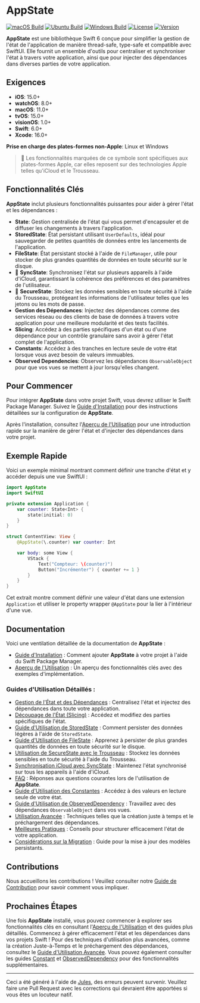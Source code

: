# AppState

[![macOS Build](https://img.shields.io/github/actions/workflow/status/0xLeif/AppState/macOS.yml?label=macOS&branch=main)](https://github.com/0xLeif/AppState/actions/workflows/macOS.yml)
[![Ubuntu Build](https://img.shields.io/github/actions/workflow/status/0xLeif/AppState/ubuntu.yml?label=Ubuntu&branch=main)](https://github.com/0xLeif/AppState/actions/workflows/ubuntu.yml)
[![Windows Build](https://img.shields.io/github/actions/workflow/status/0xLeif/AppState/windows.yml?label=Windows&branch=main)](https://github.com/0xLeif/AppState/actions/workflows/windows.yml)
[![License](https://img.shields.io/github/license/0xLeif/AppState)](https://github.com/0xLeif/AppState/blob/main/LICENSE)
[![Version](https://img.shields.io/github/v/release/0xLeif/AppState)](https://github.com/0xLeif/AppState/releases)

**AppState** est une bibliothèque Swift 6 conçue pour simplifier la gestion de l'état de l'application de manière thread-safe, type-safe et compatible avec SwiftUI. Elle fournit un ensemble d'outils pour centraliser et synchroniser l'état à travers votre application, ainsi que pour injecter des dépendances dans diverses parties de votre application.

## Exigences

- **iOS**: 15.0+
- **watchOS**: 8.0+
- **macOS**: 11.0+
- **tvOS**: 15.0+
- **visionOS**: 1.0+
- **Swift**: 6.0+
- **Xcode**: 16.0+

**Prise en charge des plates-formes non-Apple**: Linux et Windows

> 🍎 Les fonctionnalités marquées de ce symbole sont spécifiques aux plates-formes Apple, car elles reposent sur des technologies Apple telles qu'iCloud et le Trousseau.

## Fonctionnalités Clés

**AppState** inclut plusieurs fonctionnalités puissantes pour aider à gérer l'état et les dépendances :

- **State**: Gestion centralisée de l'état qui vous permet d'encapsuler et de diffuser les changements à travers l'application.
- **StoredState**: État persistant utilisant `UserDefaults`, idéal pour sauvegarder de petites quantités de données entre les lancements de l'application.
- **FileState**: État persistant stocké à l'aide de `FileManager`, utile pour stocker de plus grandes quantités de données en toute sécurité sur le disque.
- 🍎 **SyncState**: Synchronisez l'état sur plusieurs appareils à l'aide d'iCloud, garantissant la cohérence des préférences et des paramètres de l'utilisateur.
- 🍎 **SecureState**: Stockez les données sensibles en toute sécurité à l'aide du Trousseau, protégeant les informations de l'utilisateur telles que les jetons ou les mots de passe.
- **Gestion des Dépendances**: Injectez des dépendances comme des services réseau ou des clients de base de données à travers votre application pour une meilleure modularité et des tests facilités.
- **Slicing**: Accédez à des parties spécifiques d'un état ou d'une dépendance pour un contrôle granulaire sans avoir à gérer l'état complet de l'application.
- **Constants**: Accédez à des tranches en lecture seule de votre état lorsque vous avez besoin de valeurs immuables.
- **Observed Dependencies**: Observez les dépendances `ObservableObject` pour que vos vues se mettent à jour lorsqu'elles changent.

## Pour Commencer

Pour intégrer **AppState** dans votre projet Swift, vous devrez utiliser le Swift Package Manager. Suivez le [Guide d'Installation](fr/installation.md) pour des instructions détaillées sur la configuration de **AppState**.

Après l'installation, consultez l'[Aperçu de l'Utilisation](fr/usage-overview.md) pour une introduction rapide sur la manière de gérer l'état et d'injecter des dépendances dans votre projet.

## Exemple Rapide

Voici un exemple minimal montrant comment définir une tranche d'état et y accéder depuis une vue SwiftUI :

```swift
import AppState
import SwiftUI

private extension Application {
    var counter: State<Int> {
        state(initial: 0)
    }
}

struct ContentView: View {
    @AppState(\.counter) var counter: Int

    var body: some View {
        VStack {
            Text("Compteur: \(counter)")
            Button("Incrémenter") { counter += 1 }
        }
    }
}
```

Cet extrait montre comment définir une valeur d'état dans une extension `Application` et utiliser le property wrapper `@AppState` pour la lier à l'intérieur d'une vue.

## Documentation

Voici une ventilation détaillée de la documentation de **AppState** :

- [Guide d'Installation](fr/installation.md) : Comment ajouter **AppState** à votre projet à l'aide du Swift Package Manager.
- [Aperçu de l'Utilisation](fr/usage-overview.md) : Un aperçu des fonctionnalités clés avec des exemples d'implémentation.

### Guides d'Utilisation Détaillés :

- [Gestion de l'État et des Dépendances](fr/usage-state-dependency.md) : Centralisez l'état et injectez des dépendances dans toute votre application.
- [Découpage de l'État (Slicing)](fr/usage-slice.md) : Accédez et modifiez des parties spécifiques de l'état.
- [Guide d'Utilisation de StoredState](fr/usage-storedstate.md) : Comment persister des données légères à l'aide de `StoredState`.
- [Guide d'Utilisation de FileState](fr/usage-filestate.md) : Apprenez à persister de plus grandes quantités de données en toute sécurité sur le disque.
- [Utilisation de SecureState avec le Trousseau](fr/usage-securestate.md) : Stockez les données sensibles en toute sécurité à l'aide du Trousseau.
- [Synchronisation iCloud avec SyncState](fr/usage-syncstate.md) : Maintenez l'état synchronisé sur tous les appareils à l'aide d'iCloud.
- [FAQ](fr/faq.md) : Réponses aux questions courantes lors de l'utilisation de **AppState**.
- [Guide d'Utilisation des Constantes](fr/usage-constant.md) : Accédez à des valeurs en lecture seule de votre état.
- [Guide d'Utilisation de ObservedDependency](fr/usage-observeddependency.md) : Travaillez avec des dépendances `ObservableObject` dans vos vues.
- [Utilisation Avancée](fr/advanced-usage.md) : Techniques telles que la création juste à temps et le préchargement des dépendances.
- [Meilleures Pratiques](fr/best-practices.md) : Conseils pour structurer efficacement l'état de votre application.
- [Considérations sur la Migration](fr/migration-considerations.md) : Guide pour la mise à jour des modèles persistants.

## Contributions

Nous accueillons les contributions ! Veuillez consulter notre [Guide de Contribution](fr/contributing.md) pour savoir comment vous impliquer.

## Prochaines Étapes

Une fois **AppState** installé, vous pouvez commencer à explorer ses fonctionnalités clés en consultant l'[Aperçu de l'Utilisation](fr/usage-overview.md) et des guides plus détaillés. Commencez à gérer efficacement l'état et les dépendances dans vos projets Swift ! Pour des techniques d'utilisation plus avancées, comme la création Juste-à-Temps et le préchargement des dépendances, consultez le [Guide d'Utilisation Avancée](fr/advanced-usage.md). Vous pouvez également consulter les guides [Constant](fr/usage-constant.md) et [ObservedDependency](fr/usage-observeddependency.md) pour des fonctionnalités supplémentaires.

---
Ceci a été généré à l'aide de [Jules](https://jules.google), des erreurs peuvent survenir. Veuillez faire une Pull Request avec les corrections qui devraient être apportées si vous êtes un locuteur natif.
